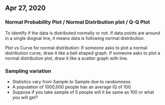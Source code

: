 ## Apr 27, 2020

### Normal Probability Plot / Normal Distribution plot / Q-Q Plot

To identify if the data is distributed normally or not. 
If data points are around in a single diognal line, it means data is following normal distribution.

Plot vs Curve for normal distribution:
If someone asks to plot a normal distribution curve, draw it like a bell shaped graph.
If someone asks to plot a normal distribution plot, draw it like a scatter graph with line.

### Sampling variation

* Statistics vary from Sample to Sample due to randomness.
* A population of 1000,000 people has an average IQ of 100.
* Suppose if you take sample of 5 people will it be same as 100 or what you will get?









